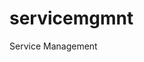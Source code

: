# servicemgmnt
Service Management









































































